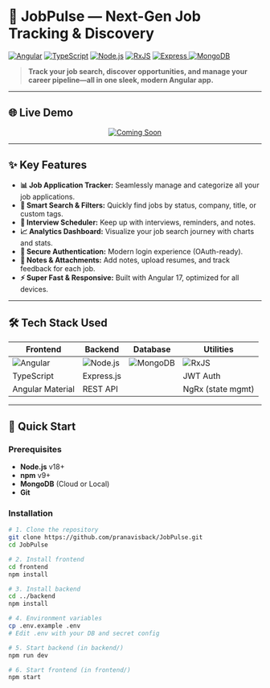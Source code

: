 # 🚀 JobPulse — Next-Gen Job Tracking & Discovery

[![Angular](https://img.shields.io/badge/Angular-17+-DD0031?style=flat-square&logo=angular)](https://angular.io/)
[![TypeScript](https://img.shields.io/badge/TypeScript-5.0+-3178C6?style=flat-square&logo=typescript)](https://www.typescriptlang.org/)
[![Node.js](https://img.shields.io/badge/Node.js-18+-339933?style=flat-square&logo=node.js)](https://nodejs.org/)
[![RxJS](https://img.shields.io/badge/RxJS-7+-B7178C?style=flat-square&logo=reactivex)](https://rxjs.dev/)
[![Express](https://img.shields.io/badge/Backend-Express-000000?style=flat-square&logo=express)
](https://expressjs.com/)
[![MongoDB](https://img.shields.io/badge/Database-MongoDB-47A248?style=flat-square&logo=mongodb)](https://mongodb.com/)

> **Track your job search, discover opportunities, and manage your career pipeline—all in one sleek, modern Angular app.**

---

## 🌐 Live Demo

<div align="center">
  <a href="#" target="_blank">
    <img src="https://img.shields.io/badge/🚀_Coming_Soon-4CAF50?style=for-the-badge&logoColor=white&labelColor=2E7D32&logo=angular" alt="Coming Soon"/>
  </a>
</div>

---

## ✨ Key Features

- **📊 Job Application Tracker:** Seamlessly manage and categorize all your job applications.
- **🔎 Smart Search & Filters:** Quickly find jobs by status, company, title, or custom tags.
- **📅 Interview Scheduler:** Keep up with interviews, reminders, and notes.
- **📈 Analytics Dashboard:** Visualize your job search journey with charts and stats.
- **👤 Secure Authentication:** Modern login experience (OAuth-ready).
- **📝 Notes & Attachments:** Add notes, upload resumes, and track feedback for each job.
- **⚡ Super Fast & Responsive:** Built with Angular 17, optimized for all devices.

---

## 🛠️ Tech Stack Used

| Frontend        | Backend         | Database   | Utilities  |
|-----------------|----------------|------------|------------|
| ![Angular](https://img.shields.io/badge/-Angular-DD0031?logo=angular&logoColor=white&style=flat) | ![Node.js](https://img.shields.io/badge/-Node.js-339933?logo=node.js&logoColor=white&style=flat) | ![MongoDB](https://img.shields.io/badge/-MongoDB-47A248?logo=mongodb&logoColor=white&style=flat) | ![RxJS](https://img.shields.io/badge/-RxJS-B7178C?logo=reactivex&logoColor=white&style=flat) |
| TypeScript      | Express.js      |            | JWT Auth   |
| Angular Material| REST API        |            | NgRx (state mgmt) |

---

## 🚀 Quick Start

### Prerequisites

- **Node.js** v18+
- **npm** v9+
- **MongoDB** (Cloud or Local)
- **Git**

### Installation

```bash
# 1. Clone the repository
git clone https://github.com/pranavisback/JobPulse.git
cd JobPulse

# 2. Install frontend
cd frontend
npm install

# 3. Install backend
cd ../backend
npm install

# 4. Environment variables
cp .env.example .env
# Edit .env with your DB and secret config

# 5. Start backend (in backend/)
npm run dev

# 6. Start frontend (in frontend/)
npm start